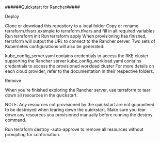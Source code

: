 ######Quickstart for Rancher#####

Deploy

Clone or download this repository to a local folder
Copy or rename terraform.tfvars.example to terraform.tfvars and fill in all required variables
Run terraform init
Run terraform apply
When provisioning has finished, terraform will output the URL to connect to the Rancher server. Two sets of Kubernetes configurations will also be generated:

kube_config_server.yaml contains credentials to access the RKE cluster supporting the Rancher server
kube_config_workload.yaml contains credentials to access the provisioned workload cluster
For more details on each cloud provider, refer to the documentation in their respective folders.

Remove

When you're finished exploring the Rancher server, use terraform to tear down all resources in the quickstart.

NOTE: Any resources not provisioned by the quickstart are not guaranteed to be destroyed when tearing down the quickstart. Make sure you tear down any resources you provisioned manually before running the destroy command.

Run terraform destroy -auto-approve to remove all resources without prompting for confirmation.
